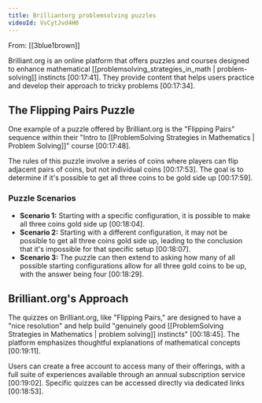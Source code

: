 ```yaml
---
title: Brilliantorg problemsolving puzzles
videoId: VvCytJvd4H0
---
```


From: [[3blue1brown]] <br/> 

Brilliant.org is an online platform that offers puzzles and courses designed to enhance mathematical [[problemsolving_strategies_in_math | problem-solving]] instincts <a class="yt-timestamp" data-t="00:17:41">[00:17:41]</a>. They provide content that helps users practice and develop their approach to tricky problems <a class="yt-timestamp" data-t="00:17:34">[00:17:34]</a>.

## The Flipping Pairs Puzzle

One example of a puzzle offered by Brilliant.org is the "Flipping Pairs" sequence within their "Intro to [[ProblemSolving Strategies in Mathematics | Problem Solving]]" course <a class="yt-timestamp" data-t="00:17:48">[00:17:48]</a>.

The rules of this puzzle involve a series of coins where players can flip adjacent pairs of coins, but not individual coins <a class="yt-timestamp" data-t="00:17:53">[00:17:53]</a>. The goal is to determine if it's possible to get all three coins to be gold side up <a class="yt-timestamp" data-t="00:17:59">[00:17:59]</a>.

### Puzzle Scenarios

*   **Scenario 1:** Starting with a specific configuration, it is possible to make all three coins gold side up <a class="yt-timestamp" data-t="00:18:04">[00:18:04]</a>.
*   **Scenario 2:** Starting with a different configuration, it may not be possible to get all three coins gold side up, leading to the conclusion that it's impossible for that specific setup <a class="yt-timestamp" data-t="00:18:07">[00:18:07]</a>.
*   **Scenario 3:** The puzzle can then extend to asking how many of all possible starting configurations allow for all three gold coins to be up, with the answer being four <a class="yt-timestamp" data-t="00:18:29">[00:18:29]</a>.

## Brilliant.org's Approach

The quizzes on Brilliant.org, like "Flipping Pairs," are designed to have a "nice resolution" and help build "genuinely good [[ProblemSolving Strategies in Mathematics | problem solving]] instincts" <a class="yt-timestamp" data-t="00:18:45">[00:18:45]</a>. The platform emphasizes thoughtful explanations of mathematical concepts <a class="yt-timestamp" data-t="00:19:11">[00:19:11]</a>.

Users can create a free account to access many of their offerings, with a full suite of experiences available through an annual subscription service <a class="yt-timestamp" data-t="00:19:02">[00:19:02]</a>. Specific quizzes can be accessed directly via dedicated links <a class="yt-timestamp" data-t="00:18:53">[00:18:53]</a>.